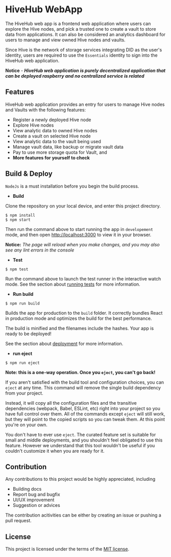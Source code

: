 # HiveHub WebApp

The HiveHub web app is a frontend web application where users can explore the Hive nodes, and pick a trusted one to create a vault to store data from applications. It can also be considered an analytics dashboard for users to manage and view owned Hive nodes and vaults.

Since Hive is the network of storage services integrating DID as the user's identity, users are required to use the `Essentials` identity to sign into the HiveHub web application. 

**Notice** - ***HiveHub web application is purely decentralized application that can be deployed raspberry and no centralized service is related***



## Features

HiveHub web application provides an entry for users to manage Hive nodes and Vaults with the following features:

- Register a newly deployed Hive node
- Explore Hive nodes
- View analytic data to owned Hive nodes
- Create a vault on selected Hive node
- View analytic data to the vault being used
- Manage vault data, like backup or migrate vault data
- Pay to use more storage quota for Vault, and
- **More features for yourself to check**



## Build & Deploy

`NodeJs` is a must installation before you begin the build process. 

- **Build**

Clone the repository on your local device, and enter this project directory. 
```shell
$ npm install
$ npm start
```
 Then run the command above to start running the app in `developement` mode, and then open [http://localhost:3000](http://localhost:3000) to view it in your browser.

**Notice:** *The page will reload when you make changes, and you may also see any lint errors in the console*

- **Test**

```shell
$ npm test
```
Run the command above to launch the test runner in the interactive watch mode.  See the section about [running tests](https://facebook.github.io/create-react-app/docs/running-tests) for more information.

- **Run build**

``` shell
$ npm run build
```
Builds the app for production to the `build` folder.  It correctly bundles React in production mode and optimizes the build for the best performance.

The build is minified and the filenames include the hashes. Your app is ready to be deployed!

See the section about [deployment](https://facebook.github.io/create-react-app/docs/deployment) for more information.

- **run eject**

```shell
$ npm run eject
```
**Note: this is a one-way operation. Once you `eject`, you can't go back!**

If you aren't satisfied with the build tool and configuration choices, you can `eject` at any time. This command will remove the single build dependency from your project.

Instead, it will copy all the configuration files and the transitive dependencies (webpack, Babel, ESLint, etc) right into your project so you have full control over them. All of the commands except `eject` will still work, but they will point to the copied scripts so you can tweak them. At this point you're on your own.

You don't have to ever use `eject`. The curated feature set is suitable for small and middle deployments, and you shouldn't feel obligated to use this feature. However we understand that this tool wouldn't be useful if you couldn't customize it when you are ready for it.



## Contribution

Any contributions  to this project would be highly appreciated, including 

- Building docs
- Report bug and bugfix
- UI/UX improvement
- Suggestion or advices 

The contribution acitivities can be either by creating an issue or pushing a pull request.



## License

This project is licensed under the terms of the [MIT license](https://github.com/elastos-trinity/HiveHub.WebApp/blob/master/LICENSE).
